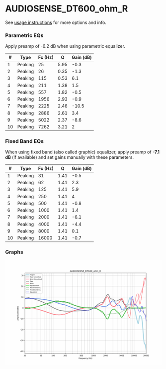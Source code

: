 # AUDIOSENSE_DT600_ohm_R
See [usage instructions](https://github.com/jaakkopasanen/AutoEq#usage) for more options and info.

### Parametric EQs
Apply preamp of -6.2 dB when using parametric equalizer.

|   # | Type    |   Fc (Hz) |    Q |   Gain (dB) |
|-----|---------|-----------|------|-------------|
|   1 | Peaking |        25 | 5.95 |        -0.3 |
|   2 | Peaking |        26 | 0.35 |        -1.3 |
|   3 | Peaking |       115 | 0.53 |         6.1 |
|   4 | Peaking |       211 | 1.38 |         1.5 |
|   5 | Peaking |       557 | 1.82 |        -0.5 |
|   6 | Peaking |      1956 | 2.93 |        -0.9 |
|   7 | Peaking |      2225 | 2.46 |       -10.5 |
|   8 | Peaking |      2886 | 2.61 |         3.4 |
|   9 | Peaking |      5022 | 2.37 |        -8.6 |
|  10 | Peaking |      7262 | 3.21 |         2   |

### Fixed Band EQs
When using fixed band (also called graphic) equalizer, apply preamp of **-7.1 dB** (if available) and set gains manually with these parameters.

|   # | Type    |   Fc (Hz) |    Q |   Gain (dB) |
|-----|---------|-----------|------|-------------|
|   1 | Peaking |        31 | 1.41 |        -0.5 |
|   2 | Peaking |        62 | 1.41 |         2.3 |
|   3 | Peaking |       125 | 1.41 |         5.9 |
|   4 | Peaking |       250 | 1.41 |         4   |
|   5 | Peaking |       500 | 1.41 |        -0.8 |
|   6 | Peaking |      1000 | 1.41 |         1.4 |
|   7 | Peaking |      2000 | 1.41 |        -6.1 |
|   8 | Peaking |      4000 | 1.41 |        -4.4 |
|   9 | Peaking |      8000 | 1.41 |         0.1 |
|  10 | Peaking |     16000 | 1.41 |        -0.7 |

### Graphs
![](./AUDIOSENSE_DT600_ohm_R.png)
